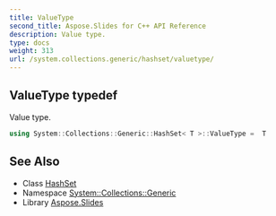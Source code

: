 ```yaml
---
title: ValueType
second_title: Aspose.Slides for C++ API Reference
description: Value type.
type: docs
weight: 313
url: /system.collections.generic/hashset/valuetype/
---
```

## ValueType typedef


Value type.

```cpp
using System::Collections::Generic::HashSet< T >::ValueType =  T
```

## See Also

* Class [HashSet](../)
* Namespace [System::Collections::Generic](../../)
* Library [Aspose.Slides](../../../)